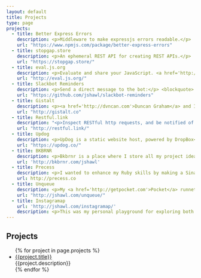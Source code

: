 ```yaml
---
layout: default
title: Projects
type: page
projects:
  - title: Better Express Errors
    description: <p>Middleware to make expressjs errors readable.</p>
    url: "https://www.npmjs.com/package/better-express-errors"
  - title: stopgap.store
    description: <p>An ephemeral REST API for creating REST APIs.</p>
    url: "https://stopgap.store/"
  - title: eval.js.org
    description: <p>Evaluate and share your JavaScript. <a href='http://eval.js.org/#/12/0'>View an Example</a></p>
    url: "http://eval.js.org/"
  - title: Slackbot Reminders
    description: <p>Send a direct message to the bot:</p> <blockquote> <p>Walk the dog; at 5pm</p> </blockquote> <p>Everything before the ";" is the reminder. Everything after the semi-colon is when the reminder will be sent back.  The complete list of available time descriptions can be found here - <a href="https://github.com/mojombo/chronic#examples">https://github.com/mojombo/chronic#examples</a></p> <p>The bot will reply with your reminder at the specified time via direct message.</p>
    url: "https://github.com/jshawl/slackbot-reminders"
  - title: Gistalt
    description: <p><a href='http://dvncan.com'>Duncan Graham</a> and I built a beautiful interface to create and edit GitHub gists.</p>
    url: "http://gistalt.co"
  - title: Restful.link
    description: "<p>Inspect RESTful http requests, and be notified of new requests via websockets!</p>"
    url: "http://restful.link/"
  - title: Updog
    description: <p>UpDog is a static website host, powered by DropBox</p>
    url: "https://updog.co/"
  - title: BKBRNR
    description: <p>Bkbrnr is a place where I store all my project ideas. Some are just thoughts, others have repos and code, and a few are even deployed.</p>
    url: 'http://bkbrnr.com/jshawl'
  - title: Precess
    description: <p>I wanted to enhance my Ruby skills by making a Sinatra app, so I built my own real-time Sass (and Less) compiler after listening to the server architecture talk on the <a href='http://blog.codepen.io/radio/'>Codepen radio</a>.</p> <p> The application sits behind an Nginx reverse proxy to the Unicorn server. In order to compile Less, requests are made to an express app listening for compile requests.  
    url: http://precess.co
  - title: Unqueue
    description: <p>My <a href='http://getpocket.com'>Pocket</a> runneth over, and I needed a one click solution to mark all of the items in my queue as read. There wasn't one, so I rolled my own with the Pocket API. <a href="http://jshawl.com/unqueue/">Check it out!</a></p>
    url: "http://jshawl.com/unqueue/"
  - title: Instagramap
    url: 'http://jshawl.com/instagramap/'
    description: <p>This was my personal playground for exploring both the Instagram and Google Maps API's. It pulls in recent photos taken in DC and pins them on a google map.</p> <p>I wanted to recreate the in-app exploratory experience of visualizing a collection of photos.</p>
---
```


<div class="wrapper projects">
    <h2>Projects</h2>
    <ul>
      {% for project in page.projects %}
	<li>
	  <a href='{{project.url}}'>{{project.title}}</a>
	  <div class='description'>{{project.description}}</div>
	</li>
      {% endfor %}
    </ul>
</div><!-- wrapper -->
<script src="/js/recent-commits.js"></script>
